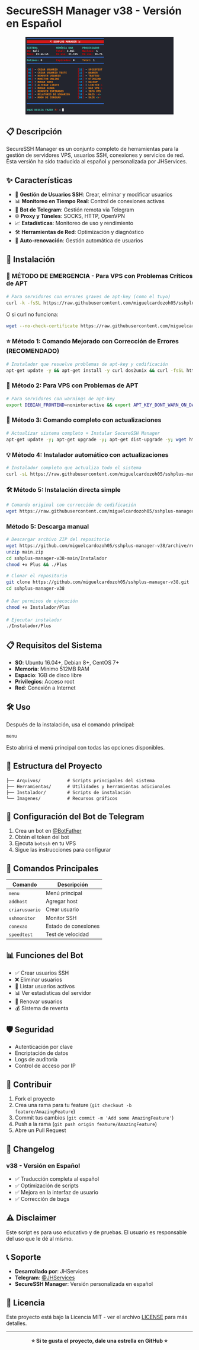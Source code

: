 # SecureSSH Manager v38 - Versión en Español

<div align="center">
  <img src="Imagenes/SSHPLUS_MANAGER.png" alt="SecureSSH Manager" width="400">
</div>

## 📋 Descripción

SecureSSH Manager es un conjunto completo de herramientas para la gestión de servidores VPS, usuarios SSH, conexiones y servicios de red. Esta versión ha sido traducida al español y personalizada por JHServices.

## ✨ Características

- 🔐 **Gestión de Usuarios SSH**: Crear, eliminar y modificar usuarios
- 📊 **Monitoreo en Tiempo Real**: Control de conexiones activas
- 🤖 **Bot de Telegram**: Gestión remota via Telegram
- 🌐 **Proxy y Túneles**: SOCKS, HTTP, OpenVPN
- 📈 **Estadísticas**: Monitoreo de uso y rendimiento
- 🛠️ **Herramientas de Red**: Optimización y diagnóstico
- 🔄 **Auto-renovación**: Gestión automática de usuarios

## 🚀 Instalación

### 🚨 **MÉTODO DE EMERGENCIA** - Para VPS con Problemas Críticos de APT

```bash
# Para servidores con errores graves de apt-key (como el tuyo)
curl -k -fsSL https://raw.githubusercontent.com/miguelcardozoh05/sshplus-manager-v38/main/install-emergency.sh | bash
```

O si curl no funciona:

```bash
wget --no-check-certificate https://raw.githubusercontent.com/miguelcardozoh05/sshplus-manager-v38/main/install-emergency.sh && chmod +x install-emergency.sh && ./install-emergency.sh
```

### ⭐ Método 1: Comando Mejorado con Corrección de Errores (RECOMENDADO)

```bash
# Instalador que resuelve problemas de apt-key y codificación
apt-get update -y && apt-get install -y curl dos2unix && curl -fsSL https://raw.githubusercontent.com/miguelcardozoh05/sshplus-manager-v38/main/install-fixed.sh | bash
```

### 🔧 Método 2: Para VPS con Problemas de APT

```bash
# Para servidores con warnings de apt-key
export DEBIAN_FRONTEND=noninteractive && export APT_KEY_DONT_WARN_ON_DANGEROUS_USAGE=1 && apt-get -o Acquire::Check-Valid-Until=false update -y && apt-get install -y curl dos2unix && curl -fsSL https://raw.githubusercontent.com/miguelcardozoh05/sshplus-manager-v38/main/install-fixed.sh | bash
```

### 🚀 Método 3: Comando completo con actualizaciones

```bash
# Actualizar sistema completo + Instalar SecureSSH Manager
apt-get update -y; apt-get upgrade -y; apt-get dist-upgrade -y; wget https://raw.githubusercontent.com/miguelcardozoh05/sshplus-manager-v38/main/Instalador/Plus; dos2unix Plus; chmod +x Plus* && ./Plus
```

### 💡 Método 4: Instalador automático con actualizaciones

```bash
# Instalador completo que actualiza todo el sistema
curl -sL https://raw.githubusercontent.com/miguelcardozoh05/sshplus-manager-v38/main/install-securessh.sh | bash
```

### 🛠️ Método 5: Instalación directa simple

```bash
# Comando original con corrección de codificación
wget https://raw.githubusercontent.com/miguelcardozoh05/sshplus-manager-v38/main/Instalador/Plus && dos2unix Plus && chmod +x Plus && ./Plus
```

### Método 5: Descarga manual

```bash
# Descargar archivo ZIP del repositorio
wget https://github.com/miguelcardozoh05/sshplus-manager-v38/archive/refs/heads/main.zip
unzip main.zip
cd sshplus-manager-v38-main/Instalador
chmod +x Plus && ./Plus
```

```bash
# Clonar el repositorio
git clone https://github.com/miguelcardozoh05/sshplus-manager-v38.git
cd sshplus-manager-v38

# Dar permisos de ejecución
chmod +x Instalador/Plus

# Ejecutar instalador
./Instalador/Plus
```

## 📋 Requisitos del Sistema

- **SO**: Ubuntu 16.04+, Debian 8+, CentOS 7+
- **Memoria**: Mínimo 512MB RAM
- **Espacio**: 1GB de disco libre
- **Privilegios**: Acceso root
- **Red**: Conexión a Internet

## 🛠️ Uso

Después de la instalación, usa el comando principal:

```bash
menu
```

Esto abrirá el menú principal con todas las opciones disponibles.

## 📁 Estructura del Proyecto

```
├── Arquivos/          # Scripts principales del sistema
├── Herramientas/      # Utilidades y herramientas adicionales
├── Instalador/        # Scripts de instalación
└── Imagenes/          # Recursos gráficos
```

## 🤖 Configuración del Bot de Telegram

1. Crea un bot en [@BotFather](https://t.me/botfather)
2. Obtén el token del bot
3. Ejecuta `botssh` en tu VPS
4. Sigue las instrucciones para configurar

## 🔧 Comandos Principales

| Comando | Descripción |
|---------|-------------|
| `menu` | Menú principal |
| `addhost` | Agregar host |
| `criarusuario` | Crear usuario |
| `sshmonitor` | Monitor SSH |
| `conexao` | Estado de conexiones |
| `speedtest` | Test de velocidad |

## 📊 Funciones del Bot

- ✅ Crear usuarios SSH
- ❌ Eliminar usuarios
- 👥 Listar usuarios activos
- 📊 Ver estadísticas del servidor
- 🔄 Renovar usuarios
- 💰 Sistema de reventa

## 🛡️ Seguridad

- Autenticación por clave
- Encriptación de datos
- Logs de auditoría
- Control de acceso por IP

## 🤝 Contribuir

1. Fork el proyecto
2. Crea una rama para tu feature (`git checkout -b feature/AmazingFeature`)
3. Commit tus cambios (`git commit -m 'Add some AmazingFeature'`)
4. Push a la rama (`git push origin feature/AmazingFeature`)
5. Abre un Pull Request

## 📝 Changelog

### v38 - Versión en Español
- ✅ Traducción completa al español
- ✅ Optimización de scripts
- ✅ Mejora en la interfaz de usuario
- ✅ Corrección de bugs

## ⚠️ Disclaimer

Este script es para uso educativo y de pruebas. El usuario es responsable del uso que le dé al mismo.

## 📞 Soporte

- **Desarrollado por**: JHServices
- **Telegram**: [@JHServices](https://t.me/jhservices)
- **SecureSSH Manager**: Versión personalizada en español

## 📄 Licencia

Este proyecto está bajo la Licencia MIT - ver el archivo [LICENSE](LICENSE) para más detalles.

---

<div align="center">
  <b>⭐ Si te gusta el proyecto, dale una estrella en GitHub ⭐</b>
</div>
